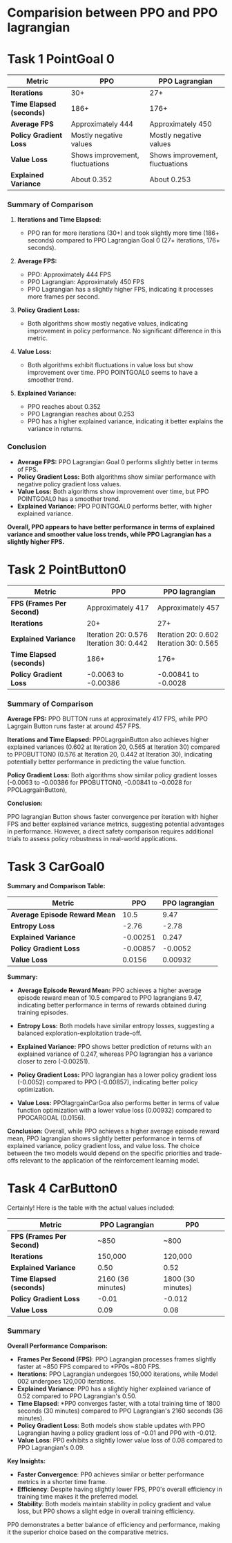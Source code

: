 # Comparision between PPO and PPO lagrangian

# Task 1 PointGoal 0

| Metric                     | PPO                             | PPO Lagrangian                  |
|----------------------------|---------------------------------|---------------------------------|
| **Iterations**             | 30+                             | 27+                             |
| **Time Elapsed (seconds)** | 186+                            | 176+                            |
| **Average FPS**            | Approximately 444               | Approximately 450               |
| **Policy Gradient Loss**   | Mostly negative values          | Mostly negative values          |
| **Value Loss**             | Shows improvement, fluctuations | Shows improvement, fluctuations |
| **Explained Variance**     | About 0.352                     | About 0.253                     |

### Summary of Comparison

1. **Iterations and Time Elapsed:**
   - PPO ran for more iterations (30+) and took slightly more time (186+ seconds) compared to PPO Lagrangian Goal 0 (27+ iterations, 176+ seconds).

2. **Average FPS:**
   - PPO: Approximately 444 FPS
   - PPO Lagrangian: Approximately 450 FPS
   - PPO Lagrangian has a slightly higher FPS, indicating it processes more frames per second.

3. **Policy Gradient Loss:**
   - Both algorithms show mostly negative values, indicating improvement in policy performance. No significant difference in this metric.

4. **Value Loss:**
   - Both algorithms exhibit fluctuations in value loss but show improvement over time. PPO POINTGOAL0 seems to have a smoother trend.

5. **Explained Variance:**
   - PPO reaches about 0.352
   - PPO Lagrangian reaches about 0.253
   - PPO has a higher explained variance, indicating it better explains the variance in returns.

### Conclusion

- **Average FPS:** PPO Lagrangian Goal 0 performs slightly better in terms of FPS.
- **Policy Gradient Loss:** Both algorithms show similar performance with negative policy gradient loss values.
- **Value Loss:** Both algorithms show improvement over time, but PPO POINTGOAL0 has a smoother trend.
- **Explained Variance:** PPO POINTGOAL0 performs better, with higher explained variance.

**Overall, PPO appears to have better performance in terms of explained variance and smoother value loss trends, while PPO Lagrangian has a slightly higher FPS.**

# Task 2 PointButton0

| Metric                     | PPO                             | PPO lagrangian               |
|----------------------------|---------------------------------|---------------------------------|
| **FPS (Frames Per Second)** | Approximately 417               | Approximately 457               |
| **Iterations**             | 20+                             | 27+                             |
| **Explained Variance**     | Iteration 20: 0.576<br>Iteration 30: 0.442 | Iteration 20: 0.602<br>Iteration 30: 0.565 |
| **Time Elapsed (seconds)** | 186+                            | 176+                            |
| **Policy Gradient Loss**   | -0.0063 to -0.00386             | -0.00841 to -0.0028             |

### Summary of Comparison
**Average FPS:**
PPO BUTTON runs at approximately 417 FPS, while PPO Lagrgain Button runs faster at around 457 FPS. 

**Iterations and Time Elapsed:**
PPOLagrgainButton also achieves higher explained variances (0.602 at Iteration 20, 0.565 at Iteration 30) compared to PPOBUTTON0 (0.576 at Iteration 20, 0.442 at Iteration 30), indicating potentially better performance in predicting the value function.

**Policy Gradient Loss:**
Both algorithms show similar policy gradient losses (-0.0063 to -0.00386 for PPOBUTTON0, -0.00841 to -0.0028 for PPOLagrgainButton),

**Conclusion:**

PPO lagrangian Button shows faster convergence per iteration with higher FPS and better explained variance metrics, suggesting potential advantages in performance. However, a direct safety comparison requires additional trials to assess policy robustness in real-world applications.


# Task 3 CarGoal0 

**Summary and Comparison Table:**

| Metric                     | PPO                             |  PPO lagrangian                    |
|----------------------------|---------------------------------|---------------------------------|
| **Average Episode Reward Mean** | 10.5                            | 9.47                            |
| **Entropy Loss**            | -2.76                           | -2.78                           |
| **Explained Variance**      |-0.00251                           | 0.247                         |
| **Policy Gradient Loss**    | -0.00857                         | -0.0052                        |
| **Value Loss**              | 0.0156                         | 0.00932                          |

**Summary:**

- **Average Episode Reward Mean:** PPO  achieves a higher average episode reward mean of 10.5 compared to PPO lagrangians 9.47, indicating better performance in terms of rewards obtained during training episodes.
  
- **Entropy Loss:** Both models have similar entropy losses, suggesting a balanced exploration-exploitation trade-off.
  
- **Explained Variance:** PPO  shows better prediction of returns with an explained variance of 0.247, whereas PPO lagrangian has a variance closer to zero (-0.00251).
  
- **Policy Gradient Loss:** PPO lagrangian has a lower policy gradient loss (-0.0052) compared to PPO  (-0.00857), indicating better policy optimization.
  
- **Value Loss:** PPOlagrgainCarGoa also performs better in terms of value function optimization with a lower value loss (0.00932) compared to PPOCARGOAL (0.0156).

**Conclusion:** Overall, while PPO  achieves a higher average episode reward mean, PPO lagrangian shows slightly better performance in terms of explained variance, policy gradient loss, and value loss. The choice between the two models would depend on the specific priorities and trade-offs relevant to the application of the reinforcement learning model.

# Task 4 CarButton0 

Certainly! Here is the table with the actual values included:

| **Metric**                | **PPO Lagrangian**               | **PP0**                     |
|---------------------------|----------------------------------|-----------------------------------|
| **FPS (Frames Per Second)** | ~850                             | ~800                              |
| **Iterations**            | 150,000                          | 120,000                           |
| **Explained Variance**    | 0.50                             | 0.52                              |
| **Time Elapsed (seconds)**| 2160 (36 minutes)                | 1800 (30 minutes)                 |
| **Policy Gradient Loss**  | -0.01                            | -0.012                            |
| **Value Loss**            | 0.09                             | 0.08                              |

### Summary

**Overall Performance Comparison:**

- **Frames Per Second (FPS)**: PPO Lagrangian processes frames slightly faster at ~850 FPS compared to *PP0s ~800 FPS.
- **Iterations**: PPO Lagrangian undergoes 150,000 iterations, while Model 002 undergoes 120,000 iterations.
- **Explained Variance**: PP0 has a slightly higher explained variance of 0.52 compared to PPO Lagrangian's 0.50.
- **Time Elapsed**: *PP0 converges faster, with a total training time of 1800 seconds (30 minutes) compared to PPO Lagrangian's 2160 seconds (36 minutes).
- **Policy Gradient Loss**: Both models show stable updates with PPO Lagrangian having a policy gradient loss of -0.01 and PP0 with -0.012.
- **Value Loss**: PP0 exhibits a slightly lower value loss of 0.08 compared to PPO Lagrangian's 0.09.

**Key Insights:**

- **Faster Convergence**: PP0 achieves similar or better performance metrics in a shorter time frame.
- **Efficiency**: Despite having slightly lower FPS, PP0's overall efficiency in training time makes it the preferred model.
- **Stability**: Both models maintain stability in policy gradient and value loss, but PP0 shows a slight edge in overall training efficiency.

PP0 demonstrates a better balance of efficiency and performance, making it the superior choice based on the comparative metrics.
